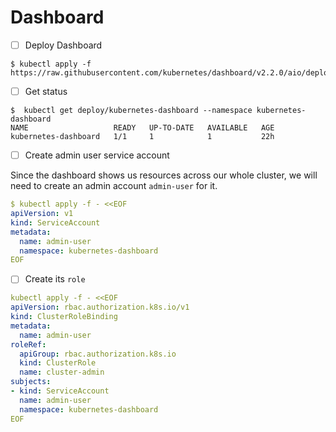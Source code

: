 # Dashboard

- [ ] Deploy Dashboard

```
$ kubectl apply -f https://raw.githubusercontent.com/kubernetes/dashboard/v2.2.0/aio/deploy/recommended.yaml
```

- [ ] Get status

```
$  kubectl get deploy/kubernetes-dashboard --namespace kubernetes-dashboard
NAME                   READY   UP-TO-DATE   AVAILABLE   AGE
kubernetes-dashboard   1/1     1            1           22h
```

- [ ] Create admin user service account

Since the dashboard shows us resources across our whole cluster, we will need to create an admin account `admin-user` for it.

```yaml
$ kubectl apply -f - <<EOF
apiVersion: v1
kind: ServiceAccount
metadata:
  name: admin-user
  namespace: kubernetes-dashboard
EOF
```

- [ ] Create its `role`

```yaml
kubectl apply -f - <<EOF
apiVersion: rbac.authorization.k8s.io/v1
kind: ClusterRoleBinding
metadata:
  name: admin-user
roleRef:
  apiGroup: rbac.authorization.k8s.io
  kind: ClusterRole
  name: cluster-admin
subjects:
- kind: ServiceAccount
  name: admin-user
  namespace: kubernetes-dashboard
EOF
```
